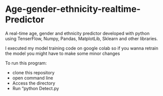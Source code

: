 # Age-gender-ethnicity-realtime-Predictor

A real-time age, gender and ethnicity predictor developed with python using TenserFlow, Numpy, Pandas, MatplotLib, Sklearn and other libraries.

I executed my model training code on google colab so if you wanna retrain the model you might have to make some minor changes

To run this program: 
- clone this repository 
- open command line
- Access the directory
- Run “python Detect.py
